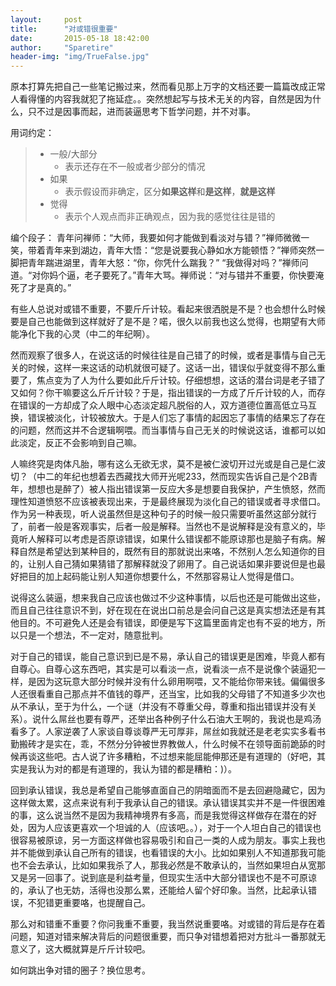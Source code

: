 ```yaml
---
layout:     post
title:      "对或错很重要"
date:       2015-05-18 18:42:00
author:     "Sparetire"
header-img: "img/TrueFalse.jpg"
---
```


原本打算先把自己一些笔记搬过来，然而看见那上万字的文档还要一篇篇改成正常人看得懂的内容我就犯了拖延症。。突然想起写与技术无关的内容，自然是因为什么，只不过是因事而起，进而装逼思考下哲学问题，并不对事。

用词约定：
> * 一般/大部分
>	* 表示还存在不一般或者少部分的情况
> * 如果
>	* 表示假设而非确定，区分**如果这样**和**是这样**，**就是这样**
> * 觉得
>	* 表示个人观点而非正确观点，因为我的感觉往往是错的

编个段子：
青年问禅师：“大师，我要如何才能做到看淡对与错？”禅师微微一笑，带着青年来到湖边，青年大悟：“您是说要我心静如水方能顿悟？”禅师突然一脚把青年踹进湖里，青年大怒：“你，你凭什么踹我？” “我做得对吗？”禅师问道。“对你妈个逼，老子要死了。”青年大骂。禅师说：“对与错并不重要，你快要淹死了才是真的。”

有些人总说对或错不重要，不要斤斤计较。看起来很洒脱是不是？也会想什么时候要是自己也能做到这样就好了是不是？喏，很久以前我也这么觉得，也期望有大师能净化下我的心灵（中二的年纪啊）。

然而观察了很多人，在说这话的时候往往是自己错了的时候，或者是事情与自己无关的时候，这样一来这话的动机就很可疑了。这话一出，错误似乎就变得不那么重要了，焦点变为了人为什么要如此斤斤计较。仔细想想，这话的潜台词是老子错了又如何？你干嘛要这么斤斤计较？于是，指出错误的一方成了斤斤计较的人，而存在错误的一方却成了众人眼中心态淡定超凡脱俗的人，双方道德位置高低立马互换，错误被淡化，计较被放大。于是人们忘了事情的起因忘了事情的结果忘了存在的问题，然而这并不合逻辑啊喂。而当事情与自己无关的时候说这话，谁都可以如此淡定，反正不会影响到自己嘛。

人嘛终究是肉体凡胎，哪有这么无欲无求，莫不是被仁波切开过光或是自己是仁波切？（中二的年纪也想着去西藏找大师开光呢233，然而现实告诉自己是个2B青年，想想也是醉了）被人指出错误第一反应大多是想要自我保护，产生愤怒，然而理性知道愤怒不应该被表现出来，于是最终展现为淡化自己的错误或者寻求借口。作为另一种表现，听人说虽然但是这种句子的时候一般只需要听虽然这部分就行了，前者一般是客观事实，后者一般是解释。当然也不是说解释是没有意义的，毕竟听人解释可以考虑是否原谅错误，如果什么错误都不能原谅那也是脑子有病。解释自然是希望达到某种目的，既然有目的那就说出来咯，不然别人怎么知道你的目的，让别人自己猜如果猜错了那解释就没了卵用了。自己说话如果非要说但是也最好把目的加上起码能让别人知道你想要什么，不然那容易让人觉得是借口。

说得这么装逼，想来我自己应该也做过不少这种事情，以后也还是可能做出这些，而且自己往往意识不到，好在现在在说出口前总是会问自己这是真实想法还是有其他目的。不可避免人还是会有错误，即便是写下这篇里面肯定也有不妥的地方，所以只是一个想法，不一定对，随意批判。

对于自己的错误，能自己意识到已是不易，承认自己的错误更是困难，毕竟人都有自尊心。自尊心这东西吧，其实是可以看淡一点，说看淡一点不是说像个装逼犯一样，是因为这玩意大部分时候并没有什么卵用啊喂，又不能给你带来钱。偏偏很多人还很看重自己那点并不值钱的尊严，还当宝，比如我的父母错了不知道多少次也从不承认，至于为什么，一个谜（并没有不尊重父母，尊重和指出错误并没有关系）。说什么屌丝也要有尊严，还举出各种例子什么石油大王啊的，我说也是鸡汤看多了。人家逆袭了人家谈自尊谈尊严无可厚非，屌丝如我就还是老老实实多看书勤搬砖才是实在，乖，不然分分钟被世界教做人，什么时候不在领导面前跪舔的时候再谈这些吧。古人说了许多糟粕，不过想来能屈能伸那还是有道理的（好吧，其实是我认为对的都是有道理的，我认为错的都是糟粕：)）。

回到承认错误，我总是希望自己能够直面自己的阴暗面而不是去回避隐藏它，因为这样做太累，这点来说有利于我承认自己的错误。承认错误其实并不是一件很困难的事，这么说当然不是因为我精神境界有多高，而是我觉得这样做存在潜在的好处，因为人应该更喜欢一个坦诚的人（应该吧。。），对于一个人坦白自己的错误也很容易被原谅，另一方面这样做也容易吸引和自己一类的人成为朋友。事实上我也并不能做到承认自己所有的错误，也看错误的大小。比如如果别人不知道那我可能也不会去承认，比如如果我杀了人，那我必然是不敢承认的，当然如果坦白从宽那又是另一回事了。说到底是利益考量，但现实生活中大部分错误也不是不可原谅的，承认了也无妨，活得也没那么累，还能给人留个好印象。当然，比起承认错误，不犯错更重要咯，也提醒自己。

那么对和错重不重要？你问我重不重要，我当然说重要咯。对或错的背后是存在着问题，知道对错来解决背后的问题很重要，而只争对错想着把对方批斗一番那就无意义了，这大概就算是斤斤计较吧。

如何跳出争对错的圈子？换位思考。
